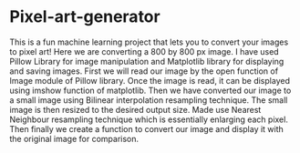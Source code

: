 # Pixel-art-generator
This is a fun machine learning project that lets you to convert your images to pixel art!
Here we are converting a 800 by 800 px image. I have used Pillow Library for image manipulation and Matplotlib library for displaying and saving images. 
First we will read our image by  the open function of Image module of Pillow library. Once the image is read, it can be displayed using imshow function of matplotlib. Then we have converted our image to a small image using Bilinear interpolation resampling technique. 
The small image is then resized to the desired output size.
Made use Nearest Neighbour resampling technique which is essentially enlarging each pixel.
Then finally we create a function to convert our image and display it with the original image for comparison.
